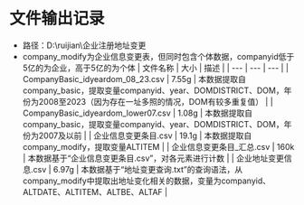 # 文件输出记录
* 路径：D:\ruijian\企业注册地址变更
* company_modify为企业信息变更表，但同时包含个体数据，companyid低于5亿的为企业，高于5亿的为个体
| 文件名称 | 大小 | 描述 |
| --- | --- | --- |
| CompanyBasic_idyeardom_08_23.csv | 7.55g | 本数据提取自company_basic，提取变量companyid、year、DOMDISTRICT、DOM，年份为2008至2023（因为存在一址多照的情况，DOM有较多重复值） |
| CompanyBasic_idyeardom_lower07.csv | 1.08g | 本数据提取自company_basic，提取变量companyid、year、DOMDISTRICT、DOM，年份为2007及以前 |
| 企业信息变更条目.csv | 19.1g | 本数据提取自company_modify，提取变量ALTITEM |
| 企业信息变更条目_汇总.csv | 160k | 本数据基于“企业信息变更条目.csv”，对各元素进行计数 |
| 企业地址变更信息.csv | 6.97g | 本数据基于“地址变更查询.txt”的查询语法，从company_modify中提取出地址变化相关的数据，变量为companyid、ALTDATE、ALTITEM、ALTBE、ALTAF |
